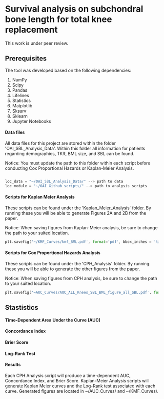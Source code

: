 # Survival analysis on subchondral bone length for total knee replacement

This work is under peer review.

## Prerequisites

The tool was developed based on the following dependencies:

1. NumPy
5. Scipy
6. Pandas
7. Lifelines
8. Statistics
9. Matplotlib
10. Sksurv
11. Sklearn
12. Jupyter Notebooks


#### Data files

All data files for this project are stored within the folder 'OAI_SBL_Analysis_Data'. Within this folder all information for patients regarding demographics, TKR, BML size, and SBL can be found. 

Notice: You must update the path to this folder within each script before conducting Cox Proportional Hazards or Kaplan-Meier Analysis. 

```python

loc_data = "~/OAI_SBL_Analysis_Data/" --> path to data
loc_module = "~/OAI_Github_scripts/" --> path to analysis scripts
```

#### Scripts for Kaplan Meier Analysis

These scripts can be found under the 'Kaplan_Meier_Analysis' folder. By running these you will be able to generate Figures 2A and 2B from the paper. 

Notice: When saving figures from Kaplan-Meier analysis, be sure to change the path to your suited location. 

```python
plt.savefig('~/KMF_Curves/kmf_BML.pdf', format='pdf', bbox_inches = 'tight')
```
#### Scripts for Cox Proportional Hazards Analysis

These scripts can be found under the 'CPH_Analysis' folder. By running these you will be able to generate the other figures from the paper. 

Notice: When saving figures from CPH analysis, be sure to change the path to your suited location. 

```python
plt.savefig('~AUC_Curves/AUC_ALL_Knees_SBL_BML_figure_all_SBL.pdf', format='pdf', bbox_inches = 'tight')
```

## Stastistics
#### Time-Dependent Area Under the Curve (AUC)
#### Concordance Index
#### Brier Score
#### Log-Rank Test

#### Results
Each CPH Analysis script will produce a time-dependent AUC, Concordance Index, and Brier Score. Kaplan-Meier Analysis scripts will generate Kaplan Meier curves and the Log-Rank test associated with each curve. Generated figures are located in ~/AUC_Curves/ and ~/KMF_Curves/.
